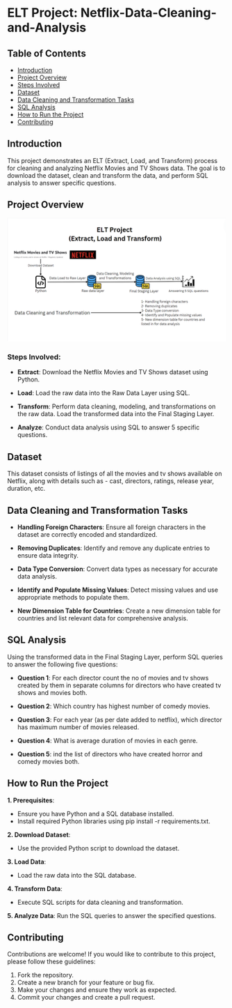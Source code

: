 # ELT Project: Netflix-Data-Cleaning-and-Analysis
## Table of Contents

- [Introduction](#introduction)
- [Project Overview](#project-overview)
- [Steps Involved](#steps-involved)
- [Dataset](#dataset)
- [Data Cleaning and Transformation Tasks](#data-cleaning-and-transformation-tasks)
- [SQL Analysis](#SQL-Analysis)
- [How to Run the Project](#how-to-run-the-project)
- [Contributing](#contributing)

## Introduction

This project demonstrates an ELT (Extract, Load, and Transform) process for cleaning and analyzing Netflix Movies and TV Shows data. The goal is to download the dataset, clean and transform the data, and perform SQL analysis to answer specific questions.

## Project Overview
![Alt Text](ELT.png) <br>

### Steps Involved:
- **Extract**: Download the Netflix Movies and TV Shows dataset using Python.
  
- **Load**: Load the raw data into the Raw Data Layer using SQL.
  
- **Transform**: Perform data cleaning, modeling, and transformations on the raw data. Load the transformed data into the Final Staging Layer.
  
- **Analyze**: Conduct data analysis using SQL to answer 5 specific questions.
  
## Dataset

This dataset consists of listings of all the movies and tv shows available on Netflix, along with details such as - cast, directors, ratings, release year, duration, etc.

## Data Cleaning and Transformation Tasks

- **Handling Foreign Characters**: Ensure all foreign characters in the dataset are correctly encoded and standardized.

- **Removing Duplicates**: Identify and remove any duplicate entries to ensure data integrity.
  
- **Data Type Conversion**: Convert data types as necessary for accurate data analysis.
  
- **Identify and Populate Missing Values**: Detect missing values and use appropriate methods to populate them.
  
- **New Dimension Table for Countries**: Create a new dimension table for countries and list relevant data for comprehensive analysis.

## SQL Analysis

Using the transformed data in the Final Staging Layer, perform SQL queries to answer the following five questions:

- **Question 1**: For each director count the no of movies and tv shows created by them in separate columns 
for directors who have created tv shows and movies both.

- **Question 2**: Which country has highest number of comedy movies.
  
- **Question 3**: For each year (as per date added to netflix), which director has maximum number of movies released.
  
- **Question 4**: What is average duration of movies in each genre.
  
- **Question 5**: ind the list of directors who have created horror and comedy movies both.

## How to Run the Project

 **1. Prerequisites**:
- Ensure you have Python and a SQL database installed.
- Install required Python libraries using pip install -r requirements.txt.

**2. Download Dataset**: 
- Use the provided Python script to download the dataset.

**3. Load Data**:
- Load the raw data into the SQL database.
  
**4. Transform Data**:
- Execute SQL scripts for data cleaning and transformation.

**5. Analyze Data**: Run the SQL queries to answer the specified questions.

## Contributing

Contributions are welcome! If you would like to contribute to this project, please follow these guidelines:

1. Fork the repository.
2. Create a new branch for your feature or bug fix.
3. Make your changes and ensure they work as expected.
4. Commit your changes and create a pull request.
